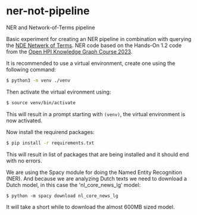 # ner-not-pipeline
NER and Network-of-Terms pipeline

Basic experiment for creating an NER pipeline in combination with querying the [NDE Netwerk of Terms](https://github.com/netwerk-digitaal-erfgoed/network-of-terms). NER code based on the Hands-On 1.2 code from the [Open HPI Knowledge Graph Course 2023](https://open.hpi.de/courses/knowledgegraphs2023).

It is recommended to use a virtual environment, create one using the following command:
```sh
$ python3 -m venv ./venv
```
Then activate the virtual evironment using:
```sh
$ source venv/bin/activate
```
This will result in a prompt starting with `(venv)`, the virtual environment is now activated.

Now install the requirend packages:
```sh
$ pip install -r requirements.txt
```
This will result in list of packages that are being installed and it should end with no errors.

We are using the Spacy module for doing the Named Entity Recognition (NER). And because we are analyzing Dutch texts we need to download a Dutch model, in this case the 'nl_core_news_lg' model:
```
$ python -m spacy download nl_core_news_lg
```
It will take a short while to download the almost 600MB sized model.
